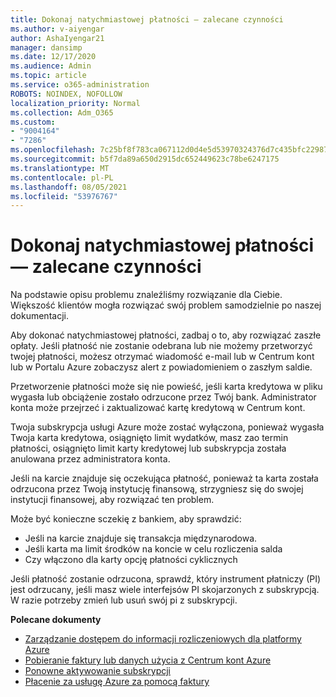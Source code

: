 ```yaml
---
title: Dokonaj natychmiastowej płatności — zalecane czynności
ms.author: v-aiyengar
author: AshaIyengar21
manager: dansimp
ms.date: 12/17/2020
ms.audience: Admin
ms.topic: article
ms.service: o365-administration
ROBOTS: NOINDEX, NOFOLLOW
localization_priority: Normal
ms.collection: Adm_O365
ms.custom:
- "9004164"
- "7286"
ms.openlocfilehash: 7c25bf8f783ca067112d0d4e5d53970324376d7c435bfc22987508edc03f9e02
ms.sourcegitcommit: b5f7da89a650d2915dc652449623c78be6247175
ms.translationtype: MT
ms.contentlocale: pl-PL
ms.lasthandoff: 08/05/2021
ms.locfileid: "53976767"
---
```

# <a name="make-immediate-payment---recommended-steps"></a>Dokonaj natychmiastowej płatności — zalecane czynności

Na podstawie opisu problemu znaleźliśmy rozwiązanie dla Ciebie. Większość klientów mogła rozwiązać swój problem samodzielnie po naszej dokumentacji.

Aby dokonać natychmiastowej płatności, zadbaj o to, aby rozwiązać zaszłe opłaty. Jeśli płatność nie zostanie odebrana lub nie możemy przetworzyć twojej płatności, możesz otrzymać wiadomość e-mail lub w Centrum kont lub w Portalu Azure zobaczysz alert z powiadomieniem o zaszłym saldie. 

Przetworzenie płatności może się nie powieść, jeśli karta kredytowa w pliku wygasła lub obciążenie zostało odrzucone przez Twój bank. Administrator konta może przejrzeć i zaktualizować kartę kredytową w Centrum kont. 

Twoja subskrypcja usługi Azure może zostać wyłączona, ponieważ wygasła Twoja karta kredytowa, osiągnięto limit wydatków, masz zao termin płatności, osiągnięto limit karty kredytowej lub subskrypcja została anulowana przez administratora konta.  

Jeśli na karcie znajduje się oczekująca płatność, ponieważ ta karta została odrzucona przez Twoją instytucję finansową, strzygniesz się do swojej instytucji finansowej, aby rozwiązać ten problem.  

Może być konieczne sczekię z bankiem, aby sprawdzić:

- Jeśli na karcie znajduje się transakcja międzynarodowa. 
- Jeśli karta ma limit środków na koncie w celu rozliczenia salda 
- Czy włączono dla karty opcję płatności cyklicznych 

Jeśli płatność zostanie odrzucona, sprawdź, który instrument płatniczy (PI) jest odrzucany, jeśli masz wiele interfejsów PI skojarzonych z subskrypcją. W razie potrzeby zmień lub usuń swój pi z subskrypcji. 

**Polecane dokumenty** 

- [Zarządzanie dostępem do informacji rozliczeniowych dla platformy Azure](https://docs.microsoft.com/azure/billing/billing-manage-access?WT.mc_id=Portal-Microsoft_Azure_Support)
- [Pobieranie faktury lub danych użycia z Centrum kont Azure](https://docs.microsoft.com/azure/billing/billing-download-azure-invoice-daily-usage-date?WT.mc_id=Portal-Microsoft_Azure_Support)
- [Ponowne aktywowanie subskrypcji](https://docs.microsoft.com/azure/billing/billing-subscription-become-disable?WT.mc_id=Portal-Microsoft_Azure_Support)
- [Płacenie za usługę Azure za pomocą faktury](https://docs.microsoft.com/azure/cost-management-billing/manage/pay-by-invoice) 